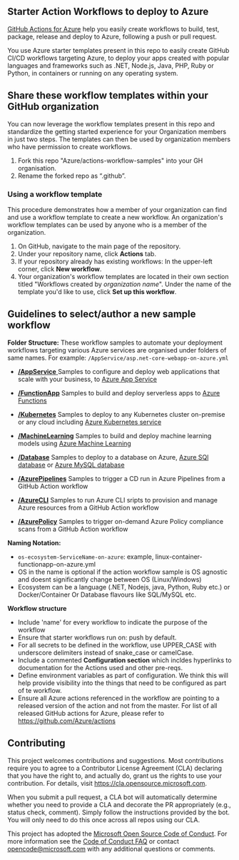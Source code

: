 ## Starter Action Workflows to deploy to Azure

[GitHub Actions for Azure](https://github.com/Azure/actions) help you easily create workflows to build, test, package, release and deploy to Azure, following a push or pull request.

You use Azure starter templates present in this repo to easily create GitHub CI/CD workflows targeting Azure, to deploy your apps created with popular languages and frameworks such as .NET, Node.js, Java, PHP, Ruby or Python, in containers or running on any operating system.

## Share these workflow templates within your GitHub organization

You can now leverage the workflow templates present in this repo and standardize the getting started experience for your Organization members in just two steps. 
The templates can then be used by organization members who have permission to create workflows.

1. Fork this repo "Azure/actions-workflow-samples" into your GH organisation. 
2. Rename the forked repo as “.github”.

### Using a workflow template
This procedure demonstrates how a member of your organization can find and use a workflow template to create a new workflow. An organization's workflow templates can be used by anyone who is a member of the organization.

1. On GitHub, navigate to the main page of the repository.
2. Under your repository name, click **Actions** tab.
3. If your repository already has existing workflows: In the upper-left corner, click **New workflow**.
4. Your organization's workflow templates are located in their own section titled "Workflows created by *organization name*". Under the name of the template you'd like to use, click **Set up this workflow**.

## Guidelines to select/author a new sample workflow

**Folder Structure:**
These workflow samples to automate your deployment workflows targeting various Azure services are organised under folders of same names. For example: `/AppService/asp.net-core-webapp-on-azure.yml`

- [**/AppService** ](https://github.com/Azure/actions-workflow-samples/tree/master/AppService) Samples to configure and deploy web applications that scale with your business, to [Azure App Service](https://azure.microsoft.com/en-us/services/app-service/web/)

- [**/FunctionApp**](https://github.com/Azure/actions-workflow-samples/tree/master/FunctionApp) Samples to build and deploy serverless apps to [Azure Functions](https://azure.microsoft.com/en-us/services/functions/)

- [**/Kubernetes**](https://github.com/Azure/actions-workflow-samples/tree/master/Kubernetes) Samples to deploy to any Kubernetes cluster on-premise or any cloud including [Azure Kubernetes service](https://azure.microsoft.com/en-us/services/kubernetes-service/)

- [**/MachineLearning**](https://github.com/Azure/actions-workflow-samples/tree/master/MachineLearning) Samples to build and deploy machine learning models using [Azure Machine Learning](https://docs.microsoft.com/en-us/azure/machine-learning/)

- [**/Database**](https://github.com/Azure/actions-workflow-samples/tree/master/Database) Samples to deploy to a database on Azure, [Azure SQl database](https://azure.microsoft.com/en-us/services/sql-database/) or [Azure MySQL database](https://azure.microsoft.com/en-us/services/mysql/)

- [**/AzurePipelines**](https://github.com/Azure/actions-workflow-samples/tree/master/AzurePipelines) Samples to trigger a CD run in Azure Pipelines from a GitHub Action workflow

- [**/AzureCLI**](https://github.com/Azure/actions-workflow-samples/tree/master/AzureCLI) Samples to run Azure CLI sripts to provision and manage Azure resources from a GitHub Action workflow

- [**/AzurePolicy**](https://github.com/Azure/actions-workflow-samples/tree/master/AzurePolicy) Samples to trigger on-demand Azure Policy compliance scans from a GitHub Action workflow

**Naming Notation:**
* `os-ecosystem-ServiceName-on-azure`: example, linux-container-functionapp-on-azure.yml
* OS in the name is optional if the action workflow sample is OS agnostic and doesnt significantly change between OS (Linux/Windows) 
* Ecosystem can be a language (.NET, Nodejs, java, Python, Ruby etc.) or Docker/Container Or Database flavours like SQL/MySQL etc.

**Workflow structure**
* Include 'name' for every workflow to indicate the purpose of the workflow
* Ensure that starter workflows run on: push by default.  
* For all secrets to be defined in the workflow, use UPPER_CASE with underscore delimiters instead of snake_case or camelCase.
* Include a commented **Configuration section** which incldes hyperlinks to documentation for the Actions used and other pre-reqs.
* Define environment variables as part of configuration.  We think this will help provide visibility into the things that need to be configured as part of te workflow.
* Ensure all Azure actions referenced in the workflow are pointing to a released version of the action and not from the master. For list of all released GitHub actions for Azure, please refer to https://github.com/Azure/actions

## Contributing

This project welcomes contributions and suggestions.  Most contributions require you to agree to a
Contributor License Agreement (CLA) declaring that you have the right to, and actually do, grant us
the rights to use your contribution. For details, visit https://cla.opensource.microsoft.com.

When you submit a pull request, a CLA bot will automatically determine whether you need to provide
a CLA and decorate the PR appropriately (e.g., status check, comment). Simply follow the instructions
provided by the bot. You will only need to do this once across all repos using our CLA.

This project has adopted the [Microsoft Open Source Code of Conduct](https://opensource.microsoft.com/codeofconduct/).
For more information see the [Code of Conduct FAQ](https://opensource.microsoft.com/codeofconduct/faq/) or
contact [opencode@microsoft.com](mailto:opencode@microsoft.com) with any additional questions or comments.
